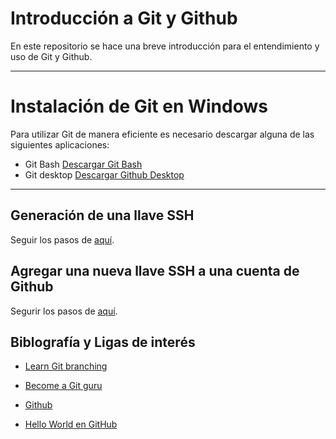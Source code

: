# Introducción a Git y Github

En este repositorio se hace una breve introducción para el entendimiento y uso de Git y Github.

---

# Instalación de Git en Windows 

Para utilizar Git de manera eficiente es necesario descargar alguna de las siguientes aplicaciones:

- Git Bash
[Descargar Git Bash](https://git-scm.com/downloads)
- Git desktop
[Descargar Github Desktop](https://desktop.github.com/)

---

## Generación de una llave SSH

Seguir los pasos de [aquí](https://docs.github.com/es/authentication/connecting-to-github-with-ssh/generating-a-new-ssh-key-and-adding-it-to-the-ssh-agent).

## Agregar una nueva llave SSH a una cuenta de Github

Segurir los pasos de [aquí](https://docs.github.com/es/authentication/connecting-to-github-with-ssh/adding-a-new-ssh-key-to-your-github-account).

## Biblografía y Ligas de interés

- [Learn Git branching](https://learngitbranching.js.org/)

- [Become a Git guru](https://www.atlassian.com/git/tutorials/)

- [Github](https://docs.github.com/en/github/getting-started-with-github)

- [Hello World en GitHub](https://guides.github.com/activities/hello-world/)
